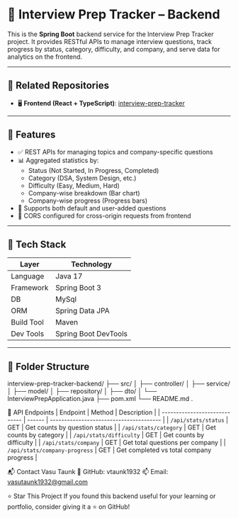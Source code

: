 # 🔧 Interview Prep Tracker – Backend

This is the **Spring Boot** backend service for the Interview Prep Tracker project. It provides RESTful APIs to manage interview questions, track progress by status, category, difficulty, and company, and serve data for analytics on the frontend.

---

## 🔗 Related Repositories

- 🖥️ **Frontend (React + TypeScript)**: [interview-prep-tracker](https://github.com/vtaunk1932/Interview-prep-tracker)

---

## 🚀 Features

- ✅ REST APIs for managing topics and company-specific questions
- 📊 Aggregated statistics by:
  - Status (Not Started, In Progress, Completed)
  - Category (DSA, System Design, etc.)
  - Difficulty (Easy, Medium, Hard)
  - Company-wise breakdown (Bar chart)
  - Company-wise progress (Progress bars)
- 🧠 Supports both default and user-added questions
- 🔐 CORS configured for cross-origin requests from frontend
---

## 🧰 Tech Stack

| Layer        | Technology        |
|--------------|-------------------|
| Language     | Java 17           |
| Framework    | Spring Boot 3     |
| DB           | MySql      |
| ORM          | Spring Data JPA   |
| Build Tool   | Maven             |
| Dev Tools    | Spring Boot DevTools |

---

## 📂 Folder Structure
interview-prep-tracker-backend/
├── src/
│ ├── controller/
│ ├── service/
│ ├── model/
│ ├── repository/
│ ├── dto/
│ └── InterviewPrepApplication.java
├── pom.xml
└── README.md
.

📡 API Endpoints
| Endpoint                      | Method | Description                             |
| ----------------------------- | ------ | --------------------------------------- |
| `/api/stats/status`           | GET    | Get counts by question status           |
| `/api/stats/category`         | GET    | Get counts by category                  |
| `/api/stats/difficulty`       | GET    | Get counts by difficulty                |
| `/api/stats/company`          | GET    | Get total questions per company         |
| `/api/stats/company-progress` | GET    | Get completed vs total company progress |



📬 Contact Vasu Taunk
🔗 GitHub: vtaunk1932
📫 Email: vasutaunk1932@gmail.com

⭐ Star This Project
If you found this backend useful for your learning or portfolio, consider giving it a ⭐ on GitHub!


